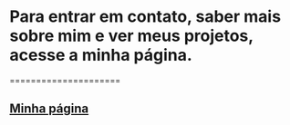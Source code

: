 # Para entrar em contato, saber mais sobre mim e ver meus projetos, acesse a minha página.
=====================

## [Minha página](https://www.devnicius.github.io/)
